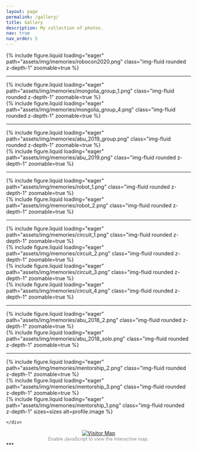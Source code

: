 ```yaml
---
layout: page
permalink: /gallery/
title: Gallery
description: My collection of photos.
nav: true
nav_order: 5
---
```


<div class="row mt-3">
    <div class="col-sm mt-3 mt-md-0">
        {% include figure.liquid loading="eager" path="assets/img/memories/robocon2020.png" class="img-fluid rounded z-depth-1" zoomable=true %}
    </div>
</div>

---

<div class="row mt-3">
    <div class="col-sm mt-3 mt-md-0">
        {% include figure.liquid loading="eager" path="assets/img/memories/mongolia_group_1.png" class="img-fluid rounded z-depth-1" zoomable=true %}
    </div>
    <div class="col-sm mt-3 mt-md-0">
        {% include figure.liquid loading="eager" path="assets/img/memories/mongolia_group_4.png" class="img-fluid rounded z-depth-1" zoomable=true %}
    </div>
</div>

---

<div class="row mt-3">
    <div class="col-sm mt-3 mt-md-0">
        {% include figure.liquid loading="eager" path="assets/img/memories/abu_2019_group.png" class="img-fluid rounded z-depth-1" zoomable=true %}
    </div>
    <div class="col-sm mt-3 mt-md-0">
        {% include figure.liquid loading="eager" path="assets/img/memories/abu_2019.png" class="img-fluid rounded z-depth-1" zoomable=true %}
    </div>
</div>

---

<div class="row mt-3">
    <div class="col-sm mt-3 mt-md-0">
        {% include figure.liquid loading="eager" path="assets/img/memories/robot_1.png" class="img-fluid rounded z-depth-1" zoomable=true %}
    </div>
    <div class="col-sm mt-3 mt-md-0">
        {% include figure.liquid loading="eager" path="assets/img/memories/robot_2.png" class="img-fluid rounded z-depth-1" zoomable=true %}
    </div>
</div>

---

<div class="row mt-3">
    <div class="col-sm mt-3 mt-md-0">
        {% include figure.liquid loading="eager" path="assets/img/memories/circuit_1.png" class="img-fluid rounded z-depth-1" zoomable=true %}
    </div>
    <div class="col-sm mt-3 mt-md-0">
        {% include figure.liquid loading="eager" path="assets/img/memories/circuit_2.png" class="img-fluid rounded z-depth-1" zoomable=true %}
    </div>
    <div class="col-sm mt-3 mt-md-0">
        {% include figure.liquid loading="eager" path="assets/img/memories/circuit_3.png" class="img-fluid rounded z-depth-1" zoomable=true %}
    </div>
    <div class="col-sm mt-3 mt-md-0">
        {% include figure.liquid loading="eager" path="assets/img/memories/circuit_4.png" class="img-fluid rounded z-depth-1" zoomable=true %}
    </div>
</div>

---

<div class="row mt-3">
    <div class="col-sm mt-3 mt-md-0">
        {% include figure.liquid loading="eager" path="assets/img/memories/abu_2018_2.png" class="img-fluid rounded z-depth-1" zoomable=true %}
    </div>
    <div class="col-sm mt-3 mt-md-0">
        {% include figure.liquid loading="eager" path="assets/img/memories/abu_2018_solo.png" class="img-fluid rounded z-depth-1" zoomable=true %}
    </div>
</div>

---

<div class="row mt-3">
    <div class="col-sm mt-3 mt-md-0">
        {% include figure.liquid loading="eager" path="assets/img/memories/mentorship_2.png" class="img-fluid rounded z-depth-1" zoomable=true %}
    </div>
    <div class="col-sm mt-3 mt-md-0">
        {% include figure.liquid loading="eager" path="assets/img/memories/mentorship_3.png" class="img-fluid rounded z-depth-1" zoomable=true %}
    </div>
        <div class="col-sm mt-3 mt-md-0">
            {% include figure.liquid loading="eager" path="assets/img/memories/mentorship_1.png" class="img-fluid rounded z-depth-1" sizes=sizes alt=profile.image %}

    </div>

</div>

<div class="visitor-map" style="width:100%;text-align:center;">
    <!-- ClustrMaps visitor map embed with HTTPS and fallback link -->
    <script type="text/javascript" id="clustrmaps" src="https://cdn.clustrmaps.com/map_v2.js?cl=ffffff&w=a&t=n&d=i3ZOnW7u2ldpGbt-bX8GSq6_KKw_zxIAAah-eceve0k"></script>
    <noscript>
        <a href="https://clustrmaps.com/site/1bq2d" title="Visitor Map" target="_blank" rel="noopener">
            <img src="https://clustrmaps.com/map_v2.png?cl=ffffff&w=a&t=n&d=i3ZOnW7u2ldpGbt-bX8GSq6_KKw_zxIAAah-eceve0k" alt="Visitor Map" style="max-width:100%;border:0;">
        </a>
        <br>
        <span style="font-size:0.9em;color:#888;">Enable JavaScript to view the interactive map.</span>
    </noscript>
</div>
***
